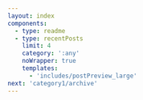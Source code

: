 ```yaml
---
layout: index
components:
  - type: readme
  - type: recentPosts
    limit: 4
    category: ':any'
    noWrapper: true
    templates:
      - 'includes/postPreview_large'
next: 'category1/archive'
---
```



